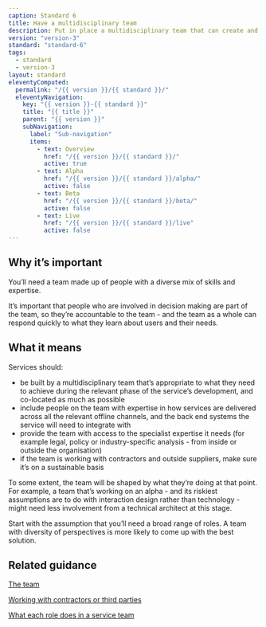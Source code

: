 ```yaml
---
caption: Standard 6
title: Have a multidisciplinary team
description: Put in place a multidisciplinary team that can create and operate the service in a sustainable way.
version: "version-3"
standard: "standard-6"
tags:
  - standard
  - version-3
layout: standard
eleventyComputed:
  permalink: "/{{ version }}/{{ standard }}/"
  eleventyNavigation:
    key: "{{ version }}-{{ standard }}"
    title: "{{ title }}"
    parent: "{{ version }}"
    subNavigation:
      label: "Sub-navigation"
      items:
        - text: Overview
          href: "/{{ version }}/{{ standard }}/"
          active: true
        - text: Alpha
          href: "/{{ version }}/{{ standard }}/alpha/"
          active: false
        - text: Beta
          href: "/{{ version }}/{{ standard }}/beta/"
          active: false
        - text: Live
          href: "/{{ version }}/{{ standard }}/live"
          active: false
---
```


## Why it’s important

You’ll need a team made up of people with a diverse mix of skills and expertise.

It’s important that people who are involved in decision making are part of the team, so they’re accountable to the team - and the team as a whole can respond quickly to what they learn about users and their needs.

## What it means

Services should:

- be built by a multidisciplinary team that’s appropriate to what they need to achieve during the relevant phase of the service’s development, and co-located as much as possible
- include people on the team with expertise in how services are delivered across all the relevant offline channels, and the back end systems the service will need to integrate with
- provide the team with access to the specialist expertise it needs (for example legal, policy or industry-specific analysis - from inside or outside the organisation)
- if the team is working with contractors and outside suppliers, make sure it’s on a sustainable basis

To some extent, the team will be shaped by what they’re doing at that point. For example, a team that’s working on an alpha - and its riskiest assumptions are to do with interaction design rather than technology - might need less involvement from a technical architect at this stage.

Start with the assumption that you’ll need a broad range of roles. A team with diversity of perspectives is more likely to come up with the best solution.

## Related guidance

[The team](https://www.gov.uk/service-manual/the-team)

[Working with contractors or third parties](https://www.gov.uk/service-manual/the-team/working-contractors-third-parties)

[What each role does in a service team](/service-manual/the-team/what-each-role-does-in-service-team)

<!-- ## Service standard points

[1\. Understand users and their needs](https://www.gov.uk/service-manual/service-standard/point-1-understand-user-needs)

[2\. Solve a whole problem for users](https://www.gov.uk/service-manual/service-standard/point-2-solve-a-whole-problem)

[3\. Provide a joined up experience across all channels](https://www.gov.uk/service-manual/service-standard/point-3-join-up-across-channels)

[4\. Make the service simple to use](https://www.gov.uk/service-manual/service-standard/point-4-make-the-service-simple-to-use)

[5\. Make sure everyone can use the service](https://www.gov.uk/service-manual/service-standard/point-5-make-sure-everyone-can-use-the-service)

[6\. Have a multidisciplinary team](https://www.gov.uk/service-manual/service-standard/point-6-have-a-multidisciplinary-team)

[7\. Use agile ways of working](https://www.gov.uk/service-manual/service-standard/point-7-use-agile-ways-of-working)

[8\. Iterate and improve frequently](https://www.gov.uk/service-manual/service-standard/point-8-iterate-and-improve-frequently)

[9\. Create a secure service which protects users’ privacy](https://www.gov.uk/service-manual/service-standard/point-9-create-a-secure-service)

[10\. Define what success looks like and publish performance data](https://www.gov.uk/service-manual/service-standard/point-10-define-success-publish-performance-data)

[11\. Choose the right tools and technology](https://www.gov.uk/service-manual/service-standard/point-11-choose-the-right-tools-and-technology)

[12\. Make new source code open](https://www.gov.uk/service-manual/service-standard/point-12-make-new-source-code-open)

[13\. Use and contribute to open standards, common components and patterns](https://www.gov.uk/service-manual/service-standard/point-13-use-common-standards-components-patterns)

[14\. Operate a reliable service](https://www.gov.uk/service-manual/service-standard/point-14-operate-a-reliable-service) -->

